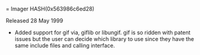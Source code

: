 = Imager HASH(0x563986c6ed28)

Released 28 May 1999

- Added support for gif via, giflib or libungif.  gif is so ridden with patent issues but the user  can decide which library to use since they have the same  include files and calling interface.